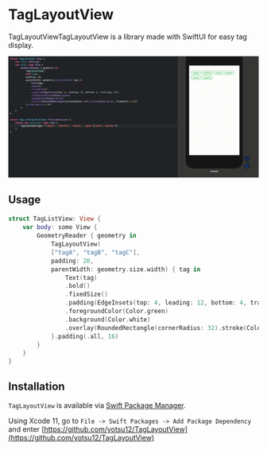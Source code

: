# TagLayoutView
TagLayoutViewTagLayoutView is a library made with SwiftUI for easy tag display.

<center>
<img src="TagLayoutView.gif"/>
</center>

## Usage
```swift
struct TagListView: View {
    var body: some View {
        GeometryReader { geometry in
            TagLayoutView(
            ["tagA", "tagB", "tagC"],
            padding: 20,
            parentWidth: geometry.size.width) { tag in
                Text(tag)
                .bold()
                .fixedSize()
                .padding(EdgeInsets(top: 4, leading: 12, bottom: 4, trailing: 12))
                .foregroundColor(Color.green)
                .background(Color.white)
                .overlay(RoundedRectangle(cornerRadius: 32).stroke(Color.green, lineWidth: 2.0))
            }.padding(.all, 16)
        }
    }
}
```

## Installation

`TagLayoutView` is available via [Swift Package Manager](https://swift.org/package-manager).

Using Xcode 11, go to `File -> Swift Packages -> Add Package Dependency` and enter [https://github.com/yotsu12/TagLayoutView](https://github.com/yotsu12/TagLayoutView) 